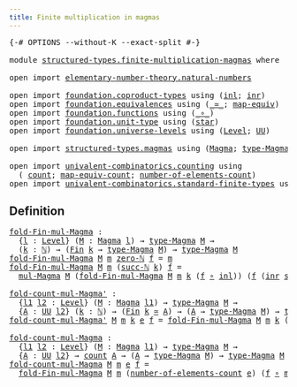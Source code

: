 ```yaml
---
title: Finite multiplication in magmas
---
```


<pre class="Agda"><a id="57" class="Symbol">{-#</a> <a id="61" class="Keyword">OPTIONS</a> <a id="69" class="Pragma">--without-K</a> <a id="81" class="Pragma">--exact-split</a> <a id="95" class="Symbol">#-}</a>

<a id="100" class="Keyword">module</a> <a id="107" href="structured-types.finite-multiplication-magmas.html" class="Module">structured-types.finite-multiplication-magmas</a> <a id="153" class="Keyword">where</a>

<a id="160" class="Keyword">open</a> <a id="165" class="Keyword">import</a> <a id="172" href="elementary-number-theory.natural-numbers.html" class="Module">elementary-number-theory.natural-numbers</a>

<a id="214" class="Keyword">open</a> <a id="219" class="Keyword">import</a> <a id="226" href="foundation.coproduct-types.html" class="Module">foundation.coproduct-types</a> <a id="253" class="Keyword">using</a> <a id="259" class="Symbol">(</a><a id="260" href="foundation.coproduct-types.html#1249" class="InductiveConstructor">inl</a><a id="263" class="Symbol">;</a> <a id="265" href="foundation.coproduct-types.html#1267" class="InductiveConstructor">inr</a><a id="268" class="Symbol">)</a>
<a id="270" class="Keyword">open</a> <a id="275" class="Keyword">import</a> <a id="282" href="foundation.equivalences.html" class="Module">foundation.equivalences</a> <a id="306" class="Keyword">using</a> <a id="312" class="Symbol">(</a><a id="313" href="foundation-core.equivalences.html#1621" class="Function Operator">_≃_</a><a id="316" class="Symbol">;</a> <a id="318" href="foundation-core.equivalences.html#1821" class="Function">map-equiv</a><a id="327" class="Symbol">)</a>
<a id="329" class="Keyword">open</a> <a id="334" class="Keyword">import</a> <a id="341" href="foundation.functions.html" class="Module">foundation.functions</a> <a id="362" class="Keyword">using</a> <a id="368" class="Symbol">(</a><a id="369" href="foundation-core.functions.html#420" class="Function Operator">_∘_</a><a id="372" class="Symbol">)</a>
<a id="374" class="Keyword">open</a> <a id="379" class="Keyword">import</a> <a id="386" href="foundation.unit-type.html" class="Module">foundation.unit-type</a> <a id="407" class="Keyword">using</a> <a id="413" class="Symbol">(</a><a id="414" href="foundation.unit-type.html#1108" class="InductiveConstructor">star</a><a id="418" class="Symbol">)</a>
<a id="420" class="Keyword">open</a> <a id="425" class="Keyword">import</a> <a id="432" href="foundation.universe-levels.html" class="Module">foundation.universe-levels</a> <a id="459" class="Keyword">using</a> <a id="465" class="Symbol">(</a><a id="466" href="Agda.Primitive.html#597" class="Postulate">Level</a><a id="471" class="Symbol">;</a> <a id="473" href="foundation-core.universe-levels.html#235" class="Primitive">UU</a><a id="475" class="Symbol">)</a>

<a id="478" class="Keyword">open</a> <a id="483" class="Keyword">import</a> <a id="490" href="structured-types.magmas.html" class="Module">structured-types.magmas</a> <a id="514" class="Keyword">using</a> <a id="520" class="Symbol">(</a><a id="521" href="structured-types.magmas.html#802" class="Function">Magma</a><a id="526" class="Symbol">;</a> <a id="528" href="structured-types.magmas.html#924" class="Function">type-Magma</a><a id="538" class="Symbol">;</a> <a id="540" href="structured-types.magmas.html#968" class="Function">mul-Magma</a><a id="549" class="Symbol">)</a>

<a id="552" class="Keyword">open</a> <a id="557" class="Keyword">import</a> <a id="564" href="univalent-combinatorics.counting.html" class="Module">univalent-combinatorics.counting</a> <a id="597" class="Keyword">using</a>
  <a id="605" class="Symbol">(</a> <a id="607" href="univalent-combinatorics.counting.html#1901" class="Function">count</a><a id="612" class="Symbol">;</a> <a id="614" href="univalent-combinatorics.counting.html#2172" class="Function">map-equiv-count</a><a id="629" class="Symbol">;</a> <a id="631" href="univalent-combinatorics.counting.html#2029" class="Function">number-of-elements-count</a><a id="655" class="Symbol">)</a>
<a id="657" class="Keyword">open</a> <a id="662" class="Keyword">import</a> <a id="669" href="univalent-combinatorics.standard-finite-types.html" class="Module">univalent-combinatorics.standard-finite-types</a> <a id="715" class="Keyword">using</a> <a id="721" class="Symbol">(</a><a id="722" href="univalent-combinatorics.standard-finite-types.html#2392" class="Function">Fin</a><a id="725" class="Symbol">)</a>
</pre>
## Definition

<pre class="Agda"><a id="fold-Fin-mul-Magma"></a><a id="755" href="structured-types.finite-multiplication-magmas.html#755" class="Function">fold-Fin-mul-Magma</a> <a id="774" class="Symbol">:</a>
  <a id="778" class="Symbol">{</a><a id="779" href="structured-types.finite-multiplication-magmas.html#779" class="Bound">l</a> <a id="781" class="Symbol">:</a> <a id="783" href="Agda.Primitive.html#597" class="Postulate">Level</a><a id="788" class="Symbol">}</a> <a id="790" class="Symbol">(</a><a id="791" href="structured-types.finite-multiplication-magmas.html#791" class="Bound">M</a> <a id="793" class="Symbol">:</a> <a id="795" href="structured-types.magmas.html#802" class="Function">Magma</a> <a id="801" href="structured-types.finite-multiplication-magmas.html#779" class="Bound">l</a><a id="802" class="Symbol">)</a> <a id="804" class="Symbol">→</a> <a id="806" href="structured-types.magmas.html#924" class="Function">type-Magma</a> <a id="817" href="structured-types.finite-multiplication-magmas.html#791" class="Bound">M</a> <a id="819" class="Symbol">→</a>
  <a id="823" class="Symbol">(</a><a id="824" href="structured-types.finite-multiplication-magmas.html#824" class="Bound">k</a> <a id="826" class="Symbol">:</a> <a id="828" href="elementary-number-theory.natural-numbers.html#1548" class="Datatype">ℕ</a><a id="829" class="Symbol">)</a> <a id="831" class="Symbol">→</a> <a id="833" class="Symbol">(</a><a id="834" href="univalent-combinatorics.standard-finite-types.html#2392" class="Function">Fin</a> <a id="838" href="structured-types.finite-multiplication-magmas.html#824" class="Bound">k</a> <a id="840" class="Symbol">→</a> <a id="842" href="structured-types.magmas.html#924" class="Function">type-Magma</a> <a id="853" href="structured-types.finite-multiplication-magmas.html#791" class="Bound">M</a><a id="854" class="Symbol">)</a> <a id="856" class="Symbol">→</a> <a id="858" href="structured-types.magmas.html#924" class="Function">type-Magma</a> <a id="869" href="structured-types.finite-multiplication-magmas.html#791" class="Bound">M</a>
<a id="871" href="structured-types.finite-multiplication-magmas.html#755" class="Function">fold-Fin-mul-Magma</a> <a id="890" href="structured-types.finite-multiplication-magmas.html#890" class="Bound">M</a> <a id="892" href="structured-types.finite-multiplication-magmas.html#892" class="Bound">m</a> <a id="894" href="elementary-number-theory.natural-numbers.html#1569" class="InductiveConstructor">zero-ℕ</a> <a id="901" href="structured-types.finite-multiplication-magmas.html#901" class="Bound">f</a> <a id="903" class="Symbol">=</a> <a id="905" href="structured-types.finite-multiplication-magmas.html#892" class="Bound">m</a>
<a id="907" href="structured-types.finite-multiplication-magmas.html#755" class="Function">fold-Fin-mul-Magma</a> <a id="926" href="structured-types.finite-multiplication-magmas.html#926" class="Bound">M</a> <a id="928" href="structured-types.finite-multiplication-magmas.html#928" class="Bound">m</a> <a id="930" class="Symbol">(</a><a id="931" href="elementary-number-theory.natural-numbers.html#1582" class="InductiveConstructor">succ-ℕ</a> <a id="938" href="structured-types.finite-multiplication-magmas.html#938" class="Bound">k</a><a id="939" class="Symbol">)</a> <a id="941" href="structured-types.finite-multiplication-magmas.html#941" class="Bound">f</a> <a id="943" class="Symbol">=</a>
  <a id="947" href="structured-types.magmas.html#968" class="Function">mul-Magma</a> <a id="957" href="structured-types.finite-multiplication-magmas.html#926" class="Bound">M</a> <a id="959" class="Symbol">(</a><a id="960" href="structured-types.finite-multiplication-magmas.html#755" class="Function">fold-Fin-mul-Magma</a> <a id="979" href="structured-types.finite-multiplication-magmas.html#926" class="Bound">M</a> <a id="981" href="structured-types.finite-multiplication-magmas.html#928" class="Bound">m</a> <a id="983" href="structured-types.finite-multiplication-magmas.html#938" class="Bound">k</a> <a id="985" class="Symbol">(</a><a id="986" href="structured-types.finite-multiplication-magmas.html#941" class="Bound">f</a> <a id="988" href="foundation-core.functions.html#420" class="Function Operator">∘</a> <a id="990" href="foundation.coproduct-types.html#1249" class="InductiveConstructor">inl</a><a id="993" class="Symbol">))</a> <a id="996" class="Symbol">(</a><a id="997" href="structured-types.finite-multiplication-magmas.html#941" class="Bound">f</a> <a id="999" class="Symbol">(</a><a id="1000" href="foundation.coproduct-types.html#1267" class="InductiveConstructor">inr</a> <a id="1004" href="foundation.unit-type.html#1108" class="InductiveConstructor">star</a><a id="1008" class="Symbol">))</a>

<a id="fold-count-mul-Magma&#39;"></a><a id="1012" href="structured-types.finite-multiplication-magmas.html#1012" class="Function">fold-count-mul-Magma&#39;</a> <a id="1034" class="Symbol">:</a>
  <a id="1038" class="Symbol">{</a><a id="1039" href="structured-types.finite-multiplication-magmas.html#1039" class="Bound">l1</a> <a id="1042" href="structured-types.finite-multiplication-magmas.html#1042" class="Bound">l2</a> <a id="1045" class="Symbol">:</a> <a id="1047" href="Agda.Primitive.html#597" class="Postulate">Level</a><a id="1052" class="Symbol">}</a> <a id="1054" class="Symbol">(</a><a id="1055" href="structured-types.finite-multiplication-magmas.html#1055" class="Bound">M</a> <a id="1057" class="Symbol">:</a> <a id="1059" href="structured-types.magmas.html#802" class="Function">Magma</a> <a id="1065" href="structured-types.finite-multiplication-magmas.html#1039" class="Bound">l1</a><a id="1067" class="Symbol">)</a> <a id="1069" class="Symbol">→</a> <a id="1071" href="structured-types.magmas.html#924" class="Function">type-Magma</a> <a id="1082" href="structured-types.finite-multiplication-magmas.html#1055" class="Bound">M</a> <a id="1084" class="Symbol">→</a>
  <a id="1088" class="Symbol">{</a><a id="1089" href="structured-types.finite-multiplication-magmas.html#1089" class="Bound">A</a> <a id="1091" class="Symbol">:</a> <a id="1093" href="foundation-core.universe-levels.html#235" class="Primitive">UU</a> <a id="1096" href="structured-types.finite-multiplication-magmas.html#1042" class="Bound">l2</a><a id="1098" class="Symbol">}</a> <a id="1100" class="Symbol">(</a><a id="1101" href="structured-types.finite-multiplication-magmas.html#1101" class="Bound">k</a> <a id="1103" class="Symbol">:</a> <a id="1105" href="elementary-number-theory.natural-numbers.html#1548" class="Datatype">ℕ</a><a id="1106" class="Symbol">)</a> <a id="1108" class="Symbol">→</a> <a id="1110" class="Symbol">(</a><a id="1111" href="univalent-combinatorics.standard-finite-types.html#2392" class="Function">Fin</a> <a id="1115" href="structured-types.finite-multiplication-magmas.html#1101" class="Bound">k</a> <a id="1117" href="foundation-core.equivalences.html#1621" class="Function Operator">≃</a> <a id="1119" href="structured-types.finite-multiplication-magmas.html#1089" class="Bound">A</a><a id="1120" class="Symbol">)</a> <a id="1122" class="Symbol">→</a> <a id="1124" class="Symbol">(</a><a id="1125" href="structured-types.finite-multiplication-magmas.html#1089" class="Bound">A</a> <a id="1127" class="Symbol">→</a> <a id="1129" href="structured-types.magmas.html#924" class="Function">type-Magma</a> <a id="1140" href="structured-types.finite-multiplication-magmas.html#1055" class="Bound">M</a><a id="1141" class="Symbol">)</a> <a id="1143" class="Symbol">→</a> <a id="1145" href="structured-types.magmas.html#924" class="Function">type-Magma</a> <a id="1156" href="structured-types.finite-multiplication-magmas.html#1055" class="Bound">M</a>
<a id="1158" href="structured-types.finite-multiplication-magmas.html#1012" class="Function">fold-count-mul-Magma&#39;</a> <a id="1180" href="structured-types.finite-multiplication-magmas.html#1180" class="Bound">M</a> <a id="1182" href="structured-types.finite-multiplication-magmas.html#1182" class="Bound">m</a> <a id="1184" href="structured-types.finite-multiplication-magmas.html#1184" class="Bound">k</a> <a id="1186" href="structured-types.finite-multiplication-magmas.html#1186" class="Bound">e</a> <a id="1188" href="structured-types.finite-multiplication-magmas.html#1188" class="Bound">f</a> <a id="1190" class="Symbol">=</a> <a id="1192" href="structured-types.finite-multiplication-magmas.html#755" class="Function">fold-Fin-mul-Magma</a> <a id="1211" href="structured-types.finite-multiplication-magmas.html#1180" class="Bound">M</a> <a id="1213" href="structured-types.finite-multiplication-magmas.html#1182" class="Bound">m</a> <a id="1215" href="structured-types.finite-multiplication-magmas.html#1184" class="Bound">k</a> <a id="1217" class="Symbol">(</a><a id="1218" href="structured-types.finite-multiplication-magmas.html#1188" class="Bound">f</a> <a id="1220" href="foundation-core.functions.html#420" class="Function Operator">∘</a> <a id="1222" href="foundation-core.equivalences.html#1821" class="Function">map-equiv</a> <a id="1232" href="structured-types.finite-multiplication-magmas.html#1186" class="Bound">e</a><a id="1233" class="Symbol">)</a>

<a id="fold-count-mul-Magma"></a><a id="1236" href="structured-types.finite-multiplication-magmas.html#1236" class="Function">fold-count-mul-Magma</a> <a id="1257" class="Symbol">:</a>
  <a id="1261" class="Symbol">{</a><a id="1262" href="structured-types.finite-multiplication-magmas.html#1262" class="Bound">l1</a> <a id="1265" href="structured-types.finite-multiplication-magmas.html#1265" class="Bound">l2</a> <a id="1268" class="Symbol">:</a> <a id="1270" href="Agda.Primitive.html#597" class="Postulate">Level</a><a id="1275" class="Symbol">}</a> <a id="1277" class="Symbol">(</a><a id="1278" href="structured-types.finite-multiplication-magmas.html#1278" class="Bound">M</a> <a id="1280" class="Symbol">:</a> <a id="1282" href="structured-types.magmas.html#802" class="Function">Magma</a> <a id="1288" href="structured-types.finite-multiplication-magmas.html#1262" class="Bound">l1</a><a id="1290" class="Symbol">)</a> <a id="1292" class="Symbol">→</a> <a id="1294" href="structured-types.magmas.html#924" class="Function">type-Magma</a> <a id="1305" href="structured-types.finite-multiplication-magmas.html#1278" class="Bound">M</a> <a id="1307" class="Symbol">→</a>
  <a id="1311" class="Symbol">{</a><a id="1312" href="structured-types.finite-multiplication-magmas.html#1312" class="Bound">A</a> <a id="1314" class="Symbol">:</a> <a id="1316" href="foundation-core.universe-levels.html#235" class="Primitive">UU</a> <a id="1319" href="structured-types.finite-multiplication-magmas.html#1265" class="Bound">l2</a><a id="1321" class="Symbol">}</a> <a id="1323" class="Symbol">→</a> <a id="1325" href="univalent-combinatorics.counting.html#1901" class="Function">count</a> <a id="1331" href="structured-types.finite-multiplication-magmas.html#1312" class="Bound">A</a> <a id="1333" class="Symbol">→</a> <a id="1335" class="Symbol">(</a><a id="1336" href="structured-types.finite-multiplication-magmas.html#1312" class="Bound">A</a> <a id="1338" class="Symbol">→</a> <a id="1340" href="structured-types.magmas.html#924" class="Function">type-Magma</a> <a id="1351" href="structured-types.finite-multiplication-magmas.html#1278" class="Bound">M</a><a id="1352" class="Symbol">)</a> <a id="1354" class="Symbol">→</a> <a id="1356" href="structured-types.magmas.html#924" class="Function">type-Magma</a> <a id="1367" href="structured-types.finite-multiplication-magmas.html#1278" class="Bound">M</a>
<a id="1369" href="structured-types.finite-multiplication-magmas.html#1236" class="Function">fold-count-mul-Magma</a> <a id="1390" href="structured-types.finite-multiplication-magmas.html#1390" class="Bound">M</a> <a id="1392" href="structured-types.finite-multiplication-magmas.html#1392" class="Bound">m</a> <a id="1394" href="structured-types.finite-multiplication-magmas.html#1394" class="Bound">e</a> <a id="1396" href="structured-types.finite-multiplication-magmas.html#1396" class="Bound">f</a> <a id="1398" class="Symbol">=</a>
  <a id="1402" href="structured-types.finite-multiplication-magmas.html#755" class="Function">fold-Fin-mul-Magma</a> <a id="1421" href="structured-types.finite-multiplication-magmas.html#1390" class="Bound">M</a> <a id="1423" href="structured-types.finite-multiplication-magmas.html#1392" class="Bound">m</a> <a id="1425" class="Symbol">(</a><a id="1426" href="univalent-combinatorics.counting.html#2029" class="Function">number-of-elements-count</a> <a id="1451" href="structured-types.finite-multiplication-magmas.html#1394" class="Bound">e</a><a id="1452" class="Symbol">)</a> <a id="1454" class="Symbol">(</a><a id="1455" href="structured-types.finite-multiplication-magmas.html#1396" class="Bound">f</a> <a id="1457" href="foundation-core.functions.html#420" class="Function Operator">∘</a> <a id="1459" href="univalent-combinatorics.counting.html#2172" class="Function">map-equiv-count</a> <a id="1475" href="structured-types.finite-multiplication-magmas.html#1394" class="Bound">e</a><a id="1476" class="Symbol">)</a>
</pre>